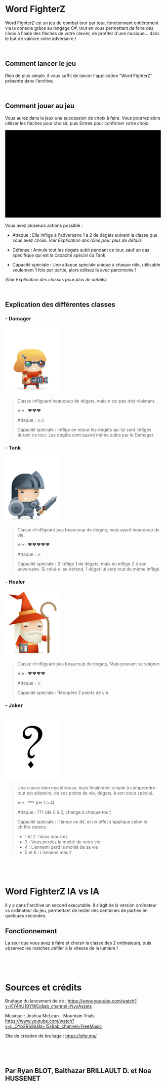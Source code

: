 # Word FighterZ

Word FighterZ est un jeu de combat tour par tour, fonctionnant entièrement via la console grâce au langage C#, tout en vous permettant de faire des choix à l'aide des flèches de votre clavier, de profiter d'une musique... dans le but de vaincre votre adversaire !

‎ 
## Comment lancer le jeu

Rien de plus simple, il vous suffit de lancer l'application "Word FighterZ" présente dans l'archive.

‎ 
## Comment jouer au jeu

Vous aurez dans le jeux une succession de choix à faire. Vous pourrez alors utiliser les flèches pour choisir, puis Entrée pour confirmer votre choix.

![AltText](GIF\CursorMove.gif)

Vous avez plusieurs actions possible :

- Attaque : Elle inflige à l'adversaire 1 à 2 de dégats suivant la classe que vous avez choisi. *Voir Explication des rôles pour plus de détails*

- Défense : Annule tout les dégats subit pendant ce tour, sauf un cas spécifique qui est la capacité spécial du Tank.

- Capacité spéciale : Une attaque spéciale unique à chaque rôle, utilisable seulement 1 fois par partie, alors utilisez là avec parcimonie !

(*Voir Explication des classes pour plus de détails*)

‎ 
## Explication des différentes classes

### - Damager 
![AltText](GIF\Damager.png) 

>Classe infligeant beaucoup de dégats, mais n'est pas très résistant.
>
>Vie : ♥♥♥
>
>Attaque : ⚔⚔
>
>Capacité spéciale : Inflige en retour les dégâts qui
lui sont infligés durant ce tour. Les dégâts sont quand même
subis par le Damager.

### - Tank 
![AltText](GIF\Tank.png) 

>Classe n'infligeant pas beaucoup de dégats, mais ayant beaucoup de vie.
>
>Vie : ♥♥♥♥♥
>
>Attaque : ⚔
>
>Capacité spéciale : S'inflige 1 de dégats, mais en inflige 2 à son adversaire. Si celui-ci se défend, 1 dégat lui sera tout de même infligé.

### - Healer 
![AltText](GIF\Healer.png) 

>Classe n'infligeant pas beaucoup de dégats, Mais pouvant se soigner.
>
>Vie : ♥♥♥♥
>
>Attaque : ⚔
>
>Capacité spéciale : Récupère 2 points de vie.

### - Joker 
![AltText](GIF\Joker.png) 

>Une classe bien mystérieuse, mais finalement simple à comprendre : tout est aléatoire, de ses points de vie, dégats, à son coup spécial.
>
>Vie : ??? (de 1 à 4)
>
>Attaque : ??? (de 0 à 2, change à chaque tour)
>
>Capacité spéciale : Il lance un dé, et un effet s'applique selon le chiffre obtenu :
> - 1 et 2 : Vous mourrez
> - 3 : Vous perdez la moitié de votre vie
> - 4 : L'ennemi perd la moitié de sa vie
> - 5 et 6 : L'ennemi meurt

‎ 

‎ 
# Word FighterZ IA vs IA

Il y a dans l'archive un second executable. Il s'agit de la version ordinateur vs ordinateur du jeu, permettant de tester des centaines de parties en quelques secondes.

## Fonctionnement

La seul que vous avez à faire et choisir la classe des 2 ordinateurs, puis observez les matches défiler à la vitesse de la lumière !

‎ 

‎ 
# Sources et crédits

Bruitage du lancement de dé : https://www.youtube.com/watch?v=KY4hU1BYWEc&ab_channel=NyxAssets

Musique : Joshua McLean - Mountain Trials  https://www.youtube.com/watch?v=L_OYo2RS8iU&t=15s&ab_channel=FreeMusic

Site de création de bruitage : https://sfxr.me/

‎ 

‎
## Par Ryan BLOT, Balthazar BRILLAULT D. et Noa HUSSENET
